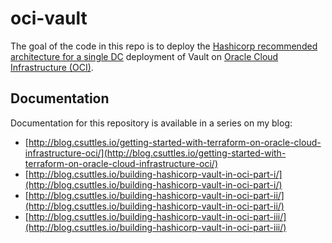 # oci-vault

The goal of the code in this repo is to deploy the [Hashicorp recommended architecture for a single DC](https://www.vaultproject.io/guides/operations/reference-architecture.html#one-dc) deployment of Vault on [Oracle Cloud Infrastructure (OCI)](https://cloud.oracle.com/cloud-infrastructure).

## Documentation

Documentation for this repository is available in a series on my blog:

 - [http://blog.csuttles.io/getting-started-with-terraform-on-oracle-cloud-infrastructure-oci/](http://blog.csuttles.io/getting-started-with-terraform-on-oracle-cloud-infrastructure-oci/)
 - [http://blog.csuttles.io/building-hashicorp-vault-in-oci-part-i/](http://blog.csuttles.io/building-hashicorp-vault-in-oci-part-i/)
 - [http://blog.csuttles.io/building-hashicorp-vault-in-oci-part-ii/](http://blog.csuttles.io/building-hashicorp-vault-in-oci-part-ii/)
 - [http://blog.csuttles.io/building-hashicorp-vault-in-oci-part-iii/](http://blog.csuttles.io/building-hashicorp-vault-in-oci-part-iii/)
